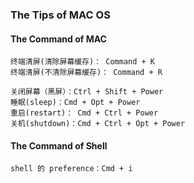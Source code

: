 ### The Tips of MAC OS

#### The Command of MAC

	终端清屏(清除屏幕缓存)： Command + K
	终端清屏(不清除屏幕缓存)： Command + R

    关闭屏幕（黑屏）：Ctrl + Shift + Power
    睡眠(sleep)：Cmd + Opt + Power
    重启(restart)： Cmd + Ctrl + Power
    关机(shutdown)：Cmd + Ctrl + Opt + Power

#### The Command of Shell
    
    shell 的 preference：Cmd + i

